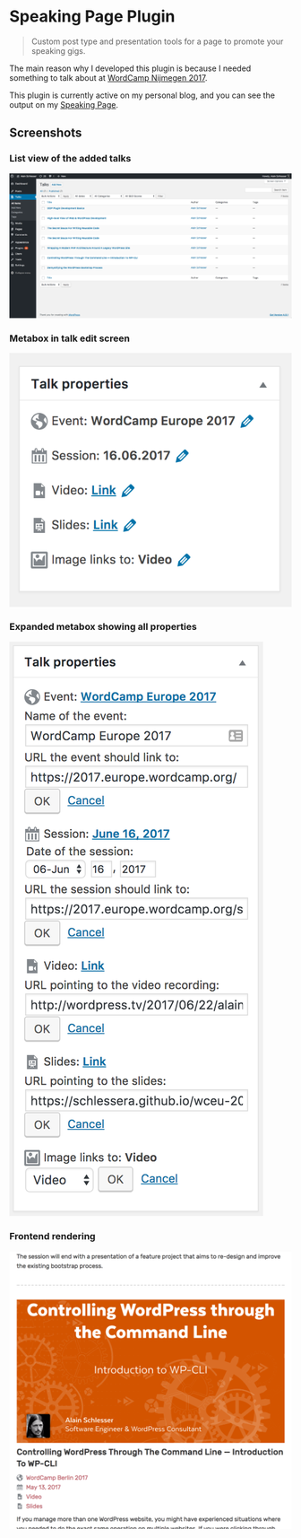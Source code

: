 # Speaking Page Plugin

> Custom post type and presentation tools for a page to promote your speaking gigs.

The main reason why I developed this plugin is because I needed something to talk about at [WordCamp Nijmegen 2017](https://2017.nijmegen.wordcamp.org/session/oop-plugin-development-basics/).

This plugin is currently active on my personal blog, and you can see the output on my [Speaking Page](https://www.alainschlesser.com/speaking/).

## Screenshots

### List view of the added talks

![List view of the added talks](/assets/images/screenshot-1.png)

### Metabox in talk edit screen

![Metabox in talk edit screen](/assets/images/screenshot-2.png)

### Expanded metabox showing all properties

![Expanded metabox showing all properties](/assets/images/screenshot-3.png)

### Frontend rendering

![Frontend rendering](/assets/images/screenshot-4.png)
